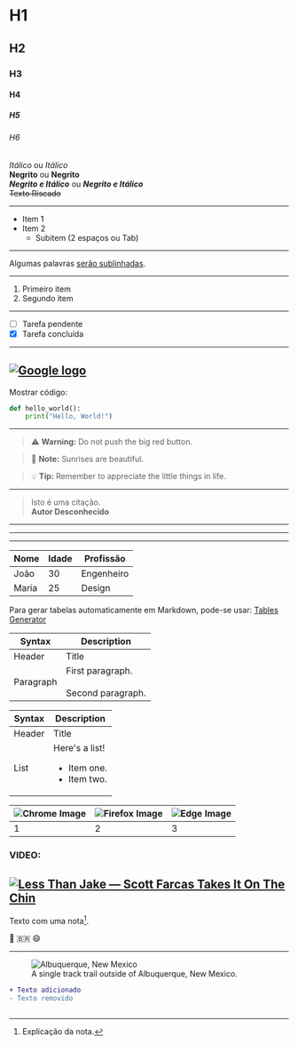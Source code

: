 

# H1
## H2
### H3
#### H4
##### H5
###### H6

*Itálico* ou _Itálico_  
**Negrito** ou __Negrito__  
***Negrito e Itálico*** ou ___Negrito e Itálico___  
~~Texto Riscado~~  

---
- Item 1
- Item 2
  - Subitem (2 espaços ou Tab)
---

  Algumas palavras <ins>serão sublinhadas</ins>.

---

1. Primeiro item
2. Segundo item

---
- [ ] Tarefa pendente  
- [x] Tarefa concluída  

---

[![Google logo](https://www.google.com.br/images/branding/googlelogo/2x/googlelogo_color_272x92dp.png)](https://www.google.com.br/)
---
Mostrar código:

```python
def hello_world():
    print("Hello, World!")
```
---
> :warning: **Warning:** Do not push the big red button.

> :memo: **Note:** Sunrises are beautiful.

> :bulb: **Tip:** Remember to appreciate the little things in life.
---

> Isto é uma citação.  
> **Autor Desconhecido**




---
***
___



| Nome    | Idade | Profissão   |
|---------|-------|-------------|
| João    | 30    | Engenheiro  |
| Maria   | 25    | Design      |



Para gerar tabelas automaticamente em Markdown, pode-se usar: [Tables Generator](https://www.tablesgenerator.com/markdown_tables)

| Syntax      | Description |
| ----------- | ----------- |
| Header      | Title |
| Paragraph   | First paragraph. <br><br> Second paragraph. |


| Syntax      | Description |
| ----------- | ----------- |
| Header      | Title |
| List        | Here's a list! <ul><li>Item one.</li><li>Item two.</li></ul> |

| ![Chrome Image](https://media2.dev.to/dynamic/image/width=800%2Cheight=%2Cfit=scale-down%2Cgravity=auto%2Cformat=auto/https%3A%2F%2Fdev-to-uploads.s3.amazonaws.com%2Fuploads%2Farticles%2Fau2ph8juz4l6gu8m6v99.png) | ![Firefox Image](https://media2.dev.to/dynamic/image/width=800%2Cheight=%2Cfit=scale-down%2Cgravity=auto%2Cformat=auto/https%3A%2F%2Fdev-to-uploads.s3.amazonaws.com%2Fuploads%2Farticles%2Fwnv0yb558uyvttyxnsz7.png) | ![Edge Image](https://media2.dev.to/dynamic/image/width=800%2Cheight=%2Cfit=scale-down%2Cgravity=auto%2Cformat=auto/https%3A%2F%2Fdev-to-uploads.s3.amazonaws.com%2Fuploads%2Farticles%2Foc95bmrx1ic1yv2ufxnp.png) |
|---------|-------|-------------|
| 1       | 2     | 3           |


### VIDEO:

[![Less Than Jake — Scott Farcas Takes It On The Chin](https://img.youtube.com/vi/PYCxct2e0zI/0.jpg)](https://www.youtube.com/watch?v=PYCxct2e0zI)
---


Texto com uma nota[^1].  
[^1]: Explicação da nota.  


:rocket: :brazil: :smile:  

---

<!-- Este é um comentário que não será exibido
|Here’s a partial list of HTML entities for symbols|
-----

|Copyright (©) — &copy;|
---
|Registered trademark (®) — &reg;|
---
|Trademark (™) — &trade;|
---
|Euro (€) — &euro;|
---
|Left arrow (←) — &larr;|
---
|Up arrow (↑) — &uarr;|
---
|Right arrow (→) — &rarr;|
---
|Down arrow (↓) — &darr;|
---
|Degree (°) — &#176;|
---
|Pi (π) — &#960;|
---
 -->

<figure>
    <img src="https://mdg.imgix.net/assets/images/albuquerque.jpg?auto=format&fit=clip&q=40&w=1080"
         alt="Albuquerque, New Mexico">
    <figcaption>A single track trail outside of Albuquerque, New Mexico.</figcaption>
</figure>

```diff
+ Texto adicionado  
- Texto removido  


